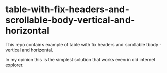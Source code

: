 # table-with-fix-headers-and-scrollable-body-vertical-and-horizontal
This repo contains example of table with fix headers and scrollable tbody - vertical and horizontal.

In my opinion this is the simplest solution that works even in old internet explorer.
